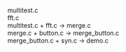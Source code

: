 multitest.c \
fft.c \
multitest.c + fft.c -> merge.c\
merge.c + button.c -> merge_button.c\
merge_button.c + syn.c -> demo.c 
